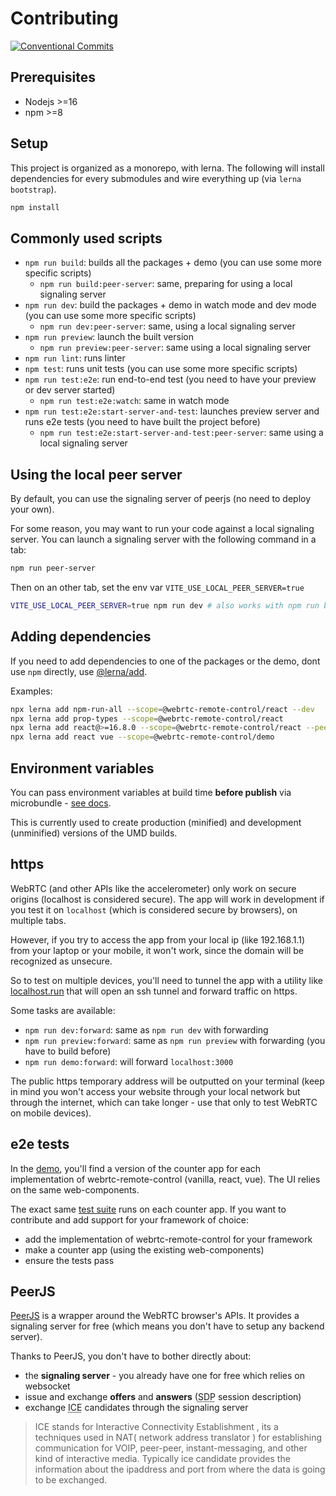 # Contributing

[![Conventional Commits](https://img.shields.io/badge/Conventional%20Commits-1.0.0-yellow.svg)](https://www.conventionalcommits.org)

## Prerequisites

- Nodejs >=16
- npm >=8

## Setup

This project is organized as a monorepo, with lerna. The following will install dependencies for every submodules and wire everything up (via `lerna bootstrap`).

```sh
npm install
```

## Commonly used scripts

- `npm run build`: builds all the packages + demo (you can use some more specific scripts)
  - `npm run build:peer-server`: same, preparing for using a local signaling server
- `npm run dev`: build the packages + demo in watch mode and dev mode (you can use some more specific scripts)
  - `npm run dev:peer-server`: same, using a local signaling server
- `npm run preview`: launch the built version
  - `npm run preview:peer-server`: same using a local signaling server
- `npm run lint`: runs linter
- `npm test`: runs unit tests (you can use some more specific scripts)
- `npm run test:e2e`: run end-to-end test (you need to have your preview or dev server started)
  - `npm run test:e2e:watch`: same in watch mode
- `npm run test:e2e:start-server-and-test`: launches preview server and runs e2e tests (you need to have built the project before)
  - `npm run test:e2e:start-server-and-test:peer-server`: same using a local signaling server

## Using the local peer server

By default, you can use the signaling server of peerjs (no need to deploy your own).

For some reason, you may want to run your code against a local signaling server. You can launch a signaling server with the following command in a tab:

```sh
npm run peer-server
```

Then on an other tab, set the env var `VITE_USE_LOCAL_PEER_SERVER=true`

```sh
VITE_USE_LOCAL_PEER_SERVER=true npm run dev # also works with npm run build
```

## Adding dependencies

If you need to add dependencies to one of the packages or the demo, dont use `npm` directly, use [@lerna/add](https://www.npmjs.com/package/@lerna/add).

Examples:

```sh
npx lerna add npm-run-all --scope=@webrtc-remote-control/react --dev
npx lerna add prop-types --scope=@webrtc-remote-control/react
npx lerna add react@>=16.8.0 --scope=@webrtc-remote-control/react --peer
npx lerna add react vue --scope=@webrtc-remote-control/demo
```

## Environment variables

You can pass environment variables at build time **before publish** via microbundle - [see docs](https://github.com/developit/microbundle#defining-build-time-constants).

This is currently used to create production (minified) and development (unminified) versions of the UMD builds.

## https

WebRTC (and other APIs like the accelerometer) only work on secure origins (localhost is considered secure). The app will work in development if you test it on `localhost` (which is considered secure by browsers), on multiple tabs.

However, if you try to access the app from your local ip (like 192.168.1.1) from your laptop or your mobile, it won't work, since the domain will be recognized as unsecure.

So to test on multiple devices, you'll need to tunnel the app with a utility like [localhost.run](https://localhost.run/) that will open an ssh tunnel and forward traffic on https.

Some tasks are available:

- `npm run dev:forward`: same as `npm run dev` with forwarding
- `npm run preview:forward`: same as `npm run preview` with forwarding (you have to build before)
- `npm run demo:forward`: will forward `localhost:3000`

The public https temporary address will be outputted on your terminal (keep in mind you won't access your website through your local network but through the internet, which can take longer - use that only to test WebRTC on mobile devices).

## e2e tests

In the [demo](demo#readme), you'll find a version of the counter app for each implementation of webrtc-remote-control (vanilla, react, vue). The UI relies on the same web-components.

The exact same [test suite](demo/__integration__/) runs on each counter app. If you want to contribute and add support for your framework of choice:

- add the implementation of webrtc-remote-control for your framework
- make a counter app (using the existing web-components)
- ensure the tests pass

## PeerJS

[PeerJS](https://peerjs.com/) is a wrapper around the WebRTC browser's APIs. It provides a signaling server for free (which means you don't have to setup any backend server).

Thanks to PeerJS, you don't have to bother directly about:

- the **signaling server** - you already have one for free which relies on websocket
- issue and exchange **offers** and **answers** (<abbr title="Session Description Protocol format">SDP</abbr> session description)
- exchange <abbr title="Interactive Connectivity Establishment">ICE</abbr> candidates through the signaling server

> ICE stands for Interactive Connectivity Establishment , its a techniques used in NAT( network address translator ) for establishing communication for VOIP, peer-peer, instant-messaging, and other kind of interactive media.
> Typically ice candidate provides the information about the ipaddress and port from where the data is going to be exchanged.
